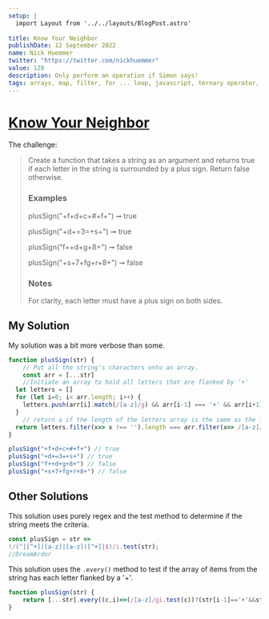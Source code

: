 ```yaml
---
setup: |
  import Layout from '../../layouts/BlogPost.astro'
  
title: Know Your Neighbor
publishDate: 12 September 2022
name: Nick Huemmer
twitter: "https://twitter.com/nickhuemmer"
value: 128
description: Only perform an operation if Simon says!
tags: arrays, map, filter, for ... loop, javascript, ternary operator, regex, push, Edabit
---
```


# [Know Your Neighbor](https://edabit.com/challenge/SXEBbL4xhgKJr7pqd)

The challenge: 

>Create a function that takes a string as an argument and returns true if each letter in the string is surrounded by a plus sign. Return false otherwise.
> ### Examples
>
>plusSign("+f+d+c+#+f+") ➞ true
>
>plusSign("+d+=3=+s+") ➞ true
>
>plusSign("f++d+g+8+") ➞ false
>
>plusSign("+s+7+fg+r+8+") ➞ false
>
>### Notes
>
>For clarity, each letter must have a plus sign on both sides.


## My Solution

My solution was a bit more verbose than some. 
```javascript
function plusSign(str) {
	// Put all the string's characters onto an array.
	const arr = [...str]
	//Initiate an array to hold all letters that are flanked by '+'
  let letters = []
  for (let i=0; i< arr.length; i++) {
    letters.push(arr[i].match(/[a-z]/g) && arr[i-1] === '+' && arr[i+1] === '+' ? arr[i] : '')
  }
	// return a if the length of the letters array is the same as the length of the array `arr` with the letters filtered out.  
  return letters.filter(x=> x !== '').length === arr.filter(x=> /[a-z]/.test(x) ? x : '').filter(x=> x !== '').length
}

plusSign("+f+d+c+#+f+") // true
plusSign("+d+=3=+s+") // true
plusSign("f++d+g+8+") // false
plusSign("+s+7+fg+r+8+") // false
```

## Other Solutions
This solution uses purely regex and the test method to determine if the string meets the criteria.
```javascript
const plusSign = str =>
!/(^|[^+])[a-z]|[a-z]([^+]|$)/i.test(str);
//DreamArdor
```

This solution uses the `.every()` method to test if the array of items from the string has each letter flanked by a '+'.
```javascript
function plusSign(str) {
	return [...str].every((c,i)=>(/[a-z]/gi.test(c))?(str[i-1]=='+'&&str[i+1]=='+'):true)
}
```
